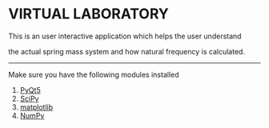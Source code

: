 # VIRTUAL LABORATORY
This is an user interactive application which helps the user understand

the actual spring mass system and how natural frequency is calculated.

***
Make sure you have the following modules installed

1. [PyQt5](https://pypi.org/project/PyQt5/)
2. [SciPy](https://www.scipy.org/)
3. [matplotlib](https://matplotlib.org/)
4. [NumPy](https://numpy.org/)

